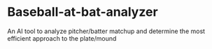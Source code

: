 # Baseball-at-bat-analyzer
An AI tool to analyze pitcher/batter matchup and determine the most efficient approach to the plate/mound
